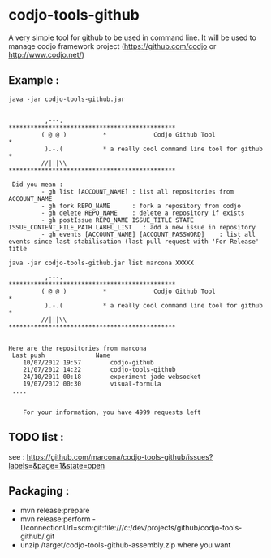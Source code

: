 codjo-tools-github
=================

A very simple tool for github to be used in command line.
It will be used to manage codjo framework project (https://github.com/codjo or http://www.codjo.net/)


Example :
---------

```java -jar codjo-tools-github.jar```

```

          ,---.           **********************************************
         ( @ @ )          *             Codjo Github Tool              *
          ).-.(           * a really cool command line tool for github *
         //|||\\          **********************************************

 Did you mean :
         - gh list [ACCOUNT_NAME] : list all repositories from ACCOUNT_NAME
         - gh fork REPO_NAME      : fork a repository from codjo
         - gh delete REPO_NAME    : delete a repository if exists
         - gh postIssue REPO_NAME ISSUE_TITLE STATE ISSUE_CONTENT_FILE_PATH LABEL_LIST   : add a new issue in repository
         - gh events [ACCOUNT_NAME] [ACCOUNT_PASSWORD]    : list all events since last stabilisation (last pull request with 'For Release' title
```



```java -jar codjo-tools-github.jar list marcona XXXXX```

```
          ,---.           **********************************************
         ( @ @ )          *             Codjo Github Tool              *
          ).-.(           * a really cool command line tool for github *
         //|||\\          **********************************************


Here are the repositories from marcona
 Last push				Name
	10/07/2012 19:57		codjo-github
	21/07/2012 14:22		codjo-tools-github
	24/10/2011 00:18		experiment-jade-websocket
	19/07/2012 00:30		visual-formula
 ....


	For your information, you have 4999 requests left
```


TODO list :
-----------
see : https://github.com/marcona/codjo-tools-github/issues?labels=&page=1&state=open


 Packaging :
-----------

  * mvn release:prepare
  * mvn release:perform -DconnectionUrl=scm:git:file:///c:/dev/projects/github/codjo-tools-github/.git
  * unzip /target/codjo-tools-github-assembly.zip where you want
